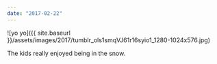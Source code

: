 ```yaml
---
date: "2017-02-22"
---
```


![yo yo]({{ site.baseurl }}/assets/images/2017/tumblr_ols1smqVJ61r16syio1_1280-1024x576.jpg)

The kids really enjoyed being in the snow.
